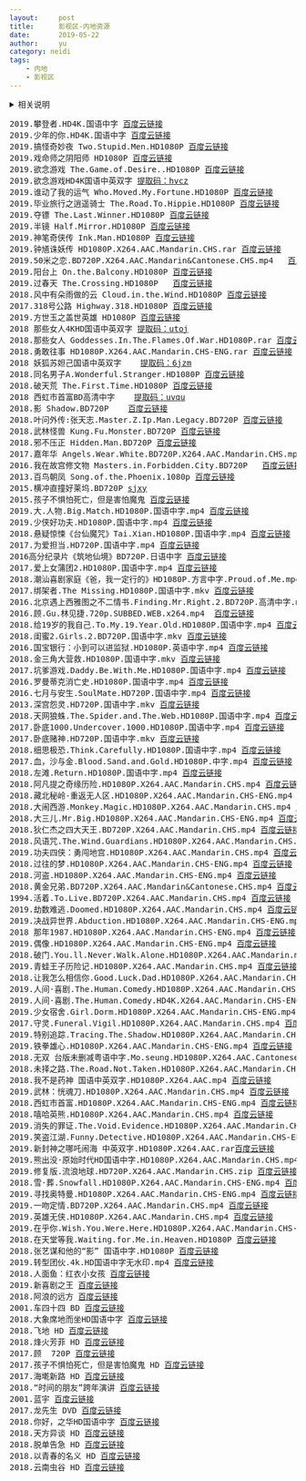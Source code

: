 ```yaml
---
layout:     post
title:      影视区-内地资源
date:       2019-05-22
author:     yu
category: neidi
tags:
    - 内地
    - 影视区
---
```

<details>
<summary>相关说明</summary>
<b><u>影视区</u></b>统一默认提取码，<a href="https://www.510ka.com/details/4752FCDA">>>获取<<</a><br>
使用浏览器自带页内搜索功能可以快速定位。链接失效或找其他影片，添加微信。<a href="/about/">更多说明</a>
</details>
<pre>
2019.攀登者.HD4K.国语中字 <a href="https://pan.baidu.com/s/1pHxgOJuwpzbvvnjxMEw5FQ">百度云链接</a>
2019.少年的你.HD4K.国语中字 <a href="https://pan.baidu.com/s/1-4FCJBCUZLA-BTYkLLgqPg">百度云链接</a>
2019.搞怪奇妙夜 Two.Stupid.Men.HD1080P <a href="https://pan.baidu.com/s/1UisfRPg157ru7DWwCCkdkQ">百度云链接</a>
2019.戏命师之阴阳师 HD1080P <a href="https://pan.baidu.com/s/13BI3AitVqRZTESOCxLZtHQ">百度云链接</a>
2019.欲念游戏 The.Game.of.Desire..HD1080P <a href="https://pan.baidu.com/s/1KzdjbRmFzTc2Onb9SWuk-Q">百度云链接</a>
2019.欲念游戏HD4K国语中英双字 <a href="https://pan.baidu.com/s/13YcO_fyCpZkWOef-yXKP5Q">提取码：hvcz</a>
2019.谁动了我的运气 Who.Moved.My.Fortune.HD1080P <a href="https://pan.baidu.com/s/1QDKwgaLNKwhXHoTKfN8APg">百度云链接</a>
2019.毕业旅行之逍遥骑士 The.Road.To.Hippie.HD1080P <a href="https://pan.baidu.com/s/1blsh4Wlkjd0Io5qNAVtgxg">百度云链接</a>
2019.夺镖 The.Last.Winner.HD1080P <a href="https://pan.baidu.com/s/1_X3PNV_2RMCQgSoMrFWlbg">百度云链接</a>
2019.半镜 Half.Mirror.HD1080P <a href="https://pan.baidu.com/s/1X5kzOoEcr1PS6ii9CXWTfA">百度云链接</a>
2019.神笔奇侠传 Ink.Man.HD1080P <a href="https://pan.baidu.com/s/1LoucxZvfHFe9b59WjKmp7w">百度云链接</a>
2019.钟馗诛妖传 HD1080P.X264.AAC.Mandarin.CHS.rar <a href="https://pan.baidu.com/s/1UPXgE6a2CGVOUb0SlJfaiA">百度云链接</a>
2019.50米之恋.BD720P.X264.AAC.Mandarin&Cantonese.CHS.mp4	<a href="https://pan.baidu.com/s/1GHtBDmAbF7Kx5lqpmY1NwQ">百度云链接</a>
2019.阳台上 On.the.Balcony.HD1080P	<a href="https://pan.baidu.com/s/1uYOfX8Z13XVHgB2Gi2zDIQ">百度云链接</a>
2019.过春天 The.Crossing.HD1080P	<a href="https://pan.baidu.com/s/1O2nAdeuCTfHL02qnHodoBQ">百度云链接</a>
2018.风中有朵雨做的云 Cloud.in.the.Wind.HD1080P <a href="https://pan.baidu.com/s/1MDJOZs1i3-BCd4R7yeGBqw">百度云链接</a>
2017.318号公路 Highway.318.HD1080P <a href="https://pan.baidu.com/s/1vHSMq67js_kO_XgnfxyI1w">百度云链接</a>
2019.方世玉之盖世英雄 HD1080P <a href="https://pan.baidu.com/s/18K90re2r6KwUjXdIB_tAZg">百度云链接</a>
2018 那些女人4KHD国语中英双字	<a href="https://pan.baidu.com/s/1FVwdCAziemYSrVkesTEQXA">提取码：utoj</a>
2018.那些女人 Goddesses.In.The.Flames.Of.War.HD1080P.rar <a href="https://pan.baidu.com/s/1aOPIf4RvrLUxf-0oPAMEtA">百度云链接</a>
2018.勇敢往事 HD1080P.X264.AAC.Mandarin.CHS-ENG.rar	<a href="https://pan.baidu.com/s/1ugBwD_ii1Zw0eQij4R9UgQ">百度云链接</a>
2018 妖狐苏妲己国语中英双字	<a href="https://pan.baidu.com/s/1xjiMnaR-sWkAfLURTACopw">提取码：6jzm</a>
2018.同名男子A.Wonderful.Stranger.HD1080P <a href="https://pan.baidu.com/s/18t7-PS8OuZXVcYklGnoPxA">百度云链接</a>
2018.破天荒 The.First.Time.HD1080P <a href="https://pan.baidu.com/s/1UkAsdKeh7LOuwkbMj1OyoA">百度云链接</a>
2018 西虹市首富BD高清中字	<a href="https://pan.baidu.com/s/1UZ9uOGofRFQhJshnIfWw9w">提取码：uvqu</a>
2018.影 Shadow.BD720P	<a href="https://pan.baidu.com/s/1huOgLGb3I5aKSdIzmVCHrA">百度云链接</a>
2018.叶问外传:张天志.Master.Z.Ip.Man.Legacy.BD720P <a href="https://pan.baidu.com/s/1rMjFsX0u5zz1UrfeCDPQ3Q">百度云链接</a>
2018.武林怪兽 Kung.Fu.Monster.BD720P <a href="https://pan.baidu.com/s/19tmBCAuCSP1LAfL8A2wMZA">百度云链接</a>
2018.邪不压正 Hidden.Man.BD720P <a href="https://pan.baidu.com/s/16a6-dAdF40k9kPlrBepE1w">百度云链接</a>
2017.嘉年华 Angels.Wear.White.BD720P.X264.AAC.Mandarin.CHS.mp4	<a href="https://pan.baidu.com/s/1WXmT8xYB7gp1yngWkObCmw">百度云链接</a>
2016.我在故宫修文物 Masters.in.Forbidden.City.BD720P	<a href="https://pan.baidu.com/s/13sGzx4nOMVHKoMX4BpipNA">百度云链接</a>
2013.百鸟朝凤 Song.of.the.Phoenix.1080p <a href="https://pan.baidu.com/s/149xyA1ZPB5F8QERI_HJu5w">百度云链接</a>
2015.横冲直撞好莱坞.BD720P	<a href="http://pan.baidu.com/s/1pLzj58J">sjxy</a>
2015.孩子不惧怕死亡，但是害怕魔鬼	<a href="https://pan.baidu.com/s/1a_AzXel7eX33gnoIdDteBQ">百度云链接</a>
2019.大.人物.Big.Match.HD1080P.国语中字.mp4 <a href="https://pan.baidu.com/s/1pQNDrFizKw9WHGSKK3Tc1g">百度云链接</a>
2019.少侠好功夫.HD1080P.国语中字.mp4 <a href="https://pan.baidu.com/s/19KcBGDBaYJMSz2xfXFlGfg">百度云链接</a>
2018.悬疑惊悚《台仙魔咒》Tai.Xian.HD1080P.国语中字.mp4 <a href="https://pan.baidu.com/s/1k2W0gfrK2M--SWuWr2WFPg">百度云链接</a>
2017.为爱担当.HD720P.国语中字.mp4 <a href="https://pan.baidu.com/s/1eDLJd_O4l2_M3VXOnfMeMA">百度云链接</a>
2016高分纪录片《筑地仙境》BD720P.日语中字 <a href="https://pan.baidu.com/s/14ZlO51Ymrnct51CcZyKwLg">百度云链接</a>
2017.爱上女蒲团2.HD1080P.国语中字.mp4 <a href="https://pan.baidu.com/s/1cuky_VE_mQg7aBgwjY7U0Q">百度云链接</a>
2018.潮汕喜剧家庭《爸，我一定行的》HD1080P.方言中字.Proud.of.Me.mp4 <a href="https://pan.baidu.com/s/1kiZ-pmsGcfyU1WJHsmmkFg">百度云链接</a>
2017.绑架者.The Missing.HD1080P.国语中字.mkv <a href="https://pan.baidu.com/s/1kUgdS93VhRk_ad7RBu5GTw">百度云链接</a>
2016.北京遇上西雅图之不二情书.Finding.Mr.Right.2.BD720P.高清中字.mp4 <a href="https://pan.baidu.com/s/1ISVAMuW-bJaAqSX_7qm--A">百度云链接</a>
2016.顾.Gu.林见捷.720p.SUBBED.WEB.x264.mp4	<a href="https://pan.baidu.com/s/1q9AIftOTV07w7fUq2MJ1Ww">百度云链接</a>
2018.给19岁的我自己.To.My.19.Year.Old.HD1080P.国语中字.mp4 <a href="https://pan.baidu.com/s/1AReays7nOMz60765fDVo0w">百度云链接</a>
2018.闺蜜2.Girls.2.BD720P.国语中字.mkv <a href="https://pan.baidu.com/s/1m7DBaWfF55VSAeLxsaAaTw">百度云链接</a>
2016.国宝银行：小到可以进监狱.HD1080P.英语中字.mp4 <a href="https://pan.baidu.com/s/1coSTP-lX1t45moCNn5lvlg">百度云链接</a>
2018.金三角大营救.HD1080P.国语中字.mkv <a href="https://pan.baidu.com/s/1EubA7L1__RezrSxIYBFscw">百度云链接</a>
2017.坑爹游戏.Daddy.Be.With.Me.HD1080P.国语中字.mp4 <a href="https://pan.baidu.com/s/1QJk5tXg3v_RArrMsGBd84w">百度云链接</a>
2016.罗曼蒂克消亡史.HD1080P.国语中字.mp4 <a href="https://pan.baidu.com/s/1AS2piG9PpzuFzdQH2JrJIQ">百度云链接</a>
2016.七月与安生.SoulMate.HD720P.国语中字.mp4 <a href="https://pan.baidu.com/s/1ZmYoNQJYGYxBcUt_RZTr3w">百度云链接</a>
2013.深宫怨灵.HD720P.国语中字.mkv <a href="https://pan.baidu.com/s/1OZV1g5YYfn2xqaR9mVCvIQ">百度云链接</a>
2018.天网狼蛛.The.Spider.and.The.Web.HD1080P.国语中字.mp4 <a href="https://pan.baidu.com/s/1K2MEKw99tOPDmq3F-r-DWA">百度云链接</a>
2017.卧底1000.Undercover.1000.HD1080P.国语中字.mp4 <a href="https://pan.baidu.com/s/1A76ROkw9dwl1U_WCB6ZQKQ">百度云链接</a>
2017.卧底赌神.HD720P.国语中字.mkv <a href="https://pan.baidu.com/s/1YhpNfLEb0vBW2RqiPjcp-Q">百度云链接</a>
2018.细思极恐.Think.Carefully.HD1080P.国语中字.mp4 <a href="https://pan.baidu.com/s/1fxq70wE7Me0HeNbL1e2IKw">百度云链接</a>
2017.血，沙与金.Blood.Sand.and.Gold.HD1080P.中字.mp4 <a href="https://pan.baidu.com/s/1ZzXJPfx8NQDVPmBtqcFLwg">百度云链接</a>
2018.左滩.Return.HD1080P.国语中字.mp4 <a href="https://pan.baidu.com/s/1XluqP-0vqBdfmpVQzrxChA">百度云链接</a>
2018.阿凡提之奇缘历险.HD1080P.X264.AAC.Mandarin.CHS.mp4 <a href="https://pan.baidu.com/s/1e96yX7VcmAQo25w-5QJKcw">百度云链接</a>
2018.藏北秘岭-重返无人区.HD1080P.X264.AAC.Mandarin.CHS-ENG.mp4 <a href="https://pan.baidu.com/s/1L6NI6a0J5KKuV4bzizFj4g">百度云链接</a>
2018.大闹西游.Monkey.Magic.HD1080P.X264.AAC.Mandarin.CHS.mp4 <a href="https://pan.baidu.com/s/1MeFN7lbgPLu2YDoMbtKtNg">百度云链接</a>
2018.大三儿.Mr.Big.HD1080P.X264.AAC.Mandarin.CHS-ENG.mp4 <a href="https://pan.baidu.com/s/1gSM3wgIFA8DbfnyFf-I1pg">百度云链接</a>
2018.狄仁杰之四大天王.BD720P.X264.AAC.Mandarin.CHS.mp4 <a href="https://pan.baidu.com/s/1rCjI6VSWAtxfHov480sPLQ">百度云链接</a>
2018.风语咒.The.Wind.Guardians.HD1080P.X264.AAC.Mandarin.CHS.mp4 <a href="https://pan.baidu.com/s/1EqAkx3PhXsao0HRCOUNSwA">百度云链接</a>
2019.功夫四侠：勇闯地宫.HD1080P.X264.AAC.Mandarin.CHS.mp4 <a href="https://pan.baidu.com/s/1RJyYn_egyhFv6qJKcCapqA">百度云链接</a>
2018.过往的梦.HD1080P.X264.AAC.Mandarin.CHS-ENG.mp4 <a href="https://pan.baidu.com/s/1G9QhkQVxNd-9lfC3SQqrlQ">百度云链接</a>
2018.河盗.HD1080P.X264.AAC.Mandarin.CHS-ENG.mp4 <a href="https://pan.baidu.com/s/1n8snQ8r9Q0ogexZFCQeQxQ">百度云链接</a>
2018.黄金兄弟.BD720P.X264.AAC.Mandarin&Cantonese.CHS.mp4 <a href="https://pan.baidu.com/s/1_5fNyt3Fs9t4_X5O9hlcWQ">百度云链接</a>
1994.活着.To.Live.BD720P.X264.AAC.Mandarin.CHS.mp4 <a href="https://pan.baidu.com/s/1Sr0WkiaHeAn5RD9PABVJ5Q">百度云链接</a>
2019.劫数难逃.Doomed.HD1080P.X264.AAC.Mandarin.CHS.mp4 <a href="https://pan.baidu.com/s/1cUn2ASl21B-JYVPln2CTIw">百度云链接</a>
2019.决战异世界.Abduction.HD1080P.X264.AAC.Mandarin.CHS-ENG.mp4 <a href="https://pan.baidu.com/s/1hEWU9oZi9eOQuDKyyJQ2Eg">百度云链接</a>
2018 那年1987.HD1080P.X264.AAC.Mandarin.CHS-ENG.mp4 <a href="https://pan.baidu.com/s/1KFNNpgFpWfy2Z5Tkmz0pcw">百度云链接</a>
2019.偶像.HD1080P.X264.AAC.Mandarin.CHS-ENG.mp4 <a href="https://pan.baidu.com/s/1iMizp4qTddyrRMAlY9a1_g">百度云链接</a>
2018.破门.You.ll.Never.Walk.Alone.HD1080P.X264.AAC.Mandarin.mp4 <a href="https://pan.baidu.com/s/1aSknfGRt7pOYNz7XqTahEA">百度云链接</a>
2019.青蛙王子历险记.HD1080P.X264.AAC.Mandarin.CHS.mp4 <a href="https://pan.baidu.com/s/1yWJeI1SmykuN0qPO9s9V7w">百度云链接</a>
2018.让我怎么相信你.Good.Luck.Dad.HD1080P.X264.AAC.Mandarin.CHS.mp4 <a href="https://pan.baidu.com/s/1NbdNQSw9jPM-OFKnsBeA8Q">百度云链接</a>
2019.人间·喜剧.The.Human.Comedy.HD1080P.X264.AAC.Mandarin.CHS-ENG.mp4 <a href="https://pan.baidu.com/s/1VotY_EFNYMqrKJfcKwic4A">百度云链接</a>
2019.人间·喜剧.The.Human.Comedy.HD4K.X264.AAC.Mandarin.CHS-ENG.mp4 <a href="https://pan.baidu.com/s/1M--Wx7HXhGbyu1IGgKPT5w">百度云链接</a>
2019.少女宿舍.Girl.Dorm.HD1080P.X264.AAC.Mandarin.CHS-ENG.mp4 <a href="https://pan.baidu.com/s/1gldPidsS7knB3cndMZOt0g">百度云链接</a>
2017.守灵.Funeral.Vigil.HD1080P.X264.AAC.Mandarin.CHS.mp4 <a href="https://pan.baidu.com/s/1dawIX_3HHKZlR_IaTE8oqA">百度云链接</a>
2019.特别追踪.Tracing.The.Shadow.HD1080P.X264.AAC.Mandarin.CHS.mp4 <a href="https://pan.baidu.com/s/1lsFOP7zMyJ4sdD5Z_36T8Q">百度云链接</a>
2019.铁拳雄心.HD1080P.X264.AAC.Mandarin.CHS-ENG.mp4 <a href="https://pan.baidu.com/s/1RZyHge3gt-Sso8vaftGP9g">百度云链接</a>
2018.无双 台版未删减粤语中字.Mo.seung.HD1080P.X264.AAC.Cantonese.CHT.mp4 <a href="https://pan.baidu.com/s/1LfZx8fZR-nuKGfOY5KPq-w">百度云链接</a>
2018.未择之路.The.Road.Not.Taken.HD1080P.X264.AAC.Mandarin.CHS-ENG.mp4 <a href="https://pan.baidu.com/s/17CCuuj0pntW-IZcbAZEplQ">百度云链接</a>
2018.我不是药神 国语中英双字.HD1080P.X264.AAC.mp4 <a href="https://pan.baidu.com/s/1Wa5rr73RDKaKYw-oP77Fmg">百度云链接</a>
2019.武林：恍魂刀.HD1080P.X264.AAC.Mandarin.CHS.mp4 <a href="https://pan.baidu.com/s/1_dB7Zf7sQvMKNDovmjLNgw">百度云链接</a>
2018.西虹市首富.HD1080P.X264.AAC.Mandarin.CHS-ENG.mp4 <a href="https://pan.baidu.com/s/1BqRofUNkxpPfd0y8T-7wSg">百度云链接</a>
2018.嘻哈英熊.HD1080P.X264.AAC.Mandarin.CHS.mp4 <a href="https://pan.baidu.com/s/1OOQjaTQjCH-mIT_S1GkaCA">百度云链接</a>
2019.消失的罪证.The.Void.Evidence.HD1080P.X264.AAC.Mandarin.CHS-ENG.mp4 <a href="https://pan.baidu.com/s/1vZUrPImaac36WuEfBxfCXQ">百度云链接</a>
2019.笑盗江湖.Funny.Detective.HD1080P.X264.AAC.Mandarin.CHS-ENG.mp4 <a href="https://pan.baidu.com/s/15bXocEIC5esrtGaYFX6wEw">百度云链接</a>
2019.新封神之哪吒闹海 中英双字.HD1080P.X264.AAC.rar<a href="https://pan.baidu.com/s/1jzppUbz63BR4hZaDtRI8yw">百度云链接</a>
2019.熊出没·原始时代HD国语中字.HD1080P.X264.AAC.Mandarin.CHS.mp4 <a href="https://pan.baidu.com/s/13ciEGTBNlD9I7cnGIBy_dg">百度云链接</a>
2019.修复版.流浪地球.HD720P.X264.AAC.Mandarin.CHS.zip <a href="https://pan.baidu.com/s/1KqpX75SuXWS-hVuxgFxyYw">百度云链接</a>
2018.雪·葬.Snowfall.HD1080P.X264.AAC.Mandarin.CHS-ENG.mp4 <a href="https://pan.baidu.com/s/1qv01nq4rtoUmMJnjrJzAfg">百度云链接</a>
2019.寻找奥特曼.HD1080P.X264.AAC.Mandarin.CHS-ENG.mp4 <a href="https://pan.baidu.com/s/1E7IYf6suDaF_hV8apI3EWg">百度云链接</a>
2019.一吻定情.BD720P.X264.AAC.Mandarin.CHS.mp4 <a href="https://pan.baidu.com/s/1mU1gTTg6r_2J7MmQLBjXiw">百度云链接</a>
2019.英雄无侠.HD1080P.X264.AAC.Mandarin.CHS.mp4 <a href="https://pan.baidu.com/s/11MbagBUfIZ0Tp2_dNpjuUA">百度云链接</a>
2019.在乎你.Wish.You.Were.Here.HD1080P.X264.AAC.Mandarin.CHS-ENG.mp4 <a href="https://pan.baidu.com/s/1z5zyug5Xlg3p_JiiiiPMjw">百度云链接</a>
2018.在天堂等我.Waiting.for.Me.in.Heaven.HD1080P <a href="https://pan.baidu.com/s/1yYaml-jbPAromT94Wsfd3g">百度云链接</a>
2018.张艺谋和他的“影” 国语中字.HD1080P <a href="https://pan.baidu.com/s/1AvVIIuvjlcEtG8fPeZjeRg">百度云链接</a>
2019.转型团伙.4k.HD国语中字无水印.mp4 <a href="https://pan.baidu.com/s/1OskR4IWq3p0Q8fk4oHRPxg">百度云链接</a>
2018.人面鱼：红衣小女孩 <a href="https://pan.baidu.com/s/1TMaPU6q4phChjcaIBrouNQ">百度云链接</a>
2019.新喜剧之王 <a href="https://pan.baidu.com/s/1mMIM7A-sI2fDHsayIVyfVQ">百度云链接</a>
2018.阿浪的远方 <a href="https://pan.baidu.com/s/11SfDfjl9EFwBIaDBklIuEA">百度云链接</a>
2001.车四十四 BD <a href="https://pan.baidu.com/s/114nH-97FgEuOiRqKApBwfA">百度云链接</a>
2018.大象席地而坐HD国语中字 <a href="https://pan.baidu.com/s/1OQF0WuWAHCMiTrJ-yXM3fA">百度云链接</a>
2018.飞地 HD <a href="https://pan.baidu.com/s/1algvrhAUi_yy4uoIiIdQbg">百度云链接</a>
2018.烽火芳菲 HD <a href="https://pan.baidu.com/s/1HZX-uDnpBwOF2SPSmxOuRA">百度云链接</a>
2017.顾  720P <a href="https://pan.baidu.com/s/1FOxpxMHwHiK5oNfMVg2unQ">百度云链接</a>
2017.孩子不惧怕死亡，但是害怕魔鬼 HD <a href="https://pan.baidu.com/s/19qQVKBdvv1pd_Tp3ehG-IQ">百度云链接</a>
2017.海墘新路 HD <a href="https://pan.baidu.com/s/1xm5AwrkZh9-w00cv3PwhJw">百度云链接</a>
2018.“时间的朋友”跨年演讲 <a href="https://pan.baidu.com/s/1NaCXdTRq-nf1Uuhe_S8h3w">百度云链接</a>
2001.蓝宇 <a href="https://pan.baidu.com/s/1vtDV8FIGKAz2dvSFVVvNFw">百度云链接</a>
2017.龙先生 DVD <a href="https://pan.baidu.com/s/1cxkz2ZUtM0Qy7bf_H5ravQ">百度云链接</a>
2018.你好，之华HD国语中字 <a href="https://pan.baidu.com/s/1piWFokvxl6LBly5WrasjEA">百度云链接</a>
2018.天方异谈 HD <a href="https://pan.baidu.com/s/1hJ11UqZGns5Wp9eKJ_8LTQ">百度云链接</a>
2018.脱单告急 HD <a href="https://pan.baidu.com/s/1luqhHetHB_VIf-c_u1JeiQ">百度云链接</a>
2018.以青春的名义 HD <a href="https://pan.baidu.com/s/1fYW2CAHCx-_0bbTYUTIyjw">百度云链接</a>
2018.云南虫谷 HD <a href="https://pan.baidu.com/s/1fn9o7Dh5A2CzhtavfU-ryQ">百度云链接</a>

</pre>
